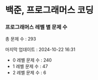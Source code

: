 # 백준, 프로그래머스 코딩
### 프로그래머스 레벨 별 문제 수
총 문제 수 : 293

마지막 업데이트 : 2024-10-22 16:31

- 0 레벨 문제 수 : 240
- 1 레벨 문제 수 : 47
- 2 레벨 문제 수 : 6

